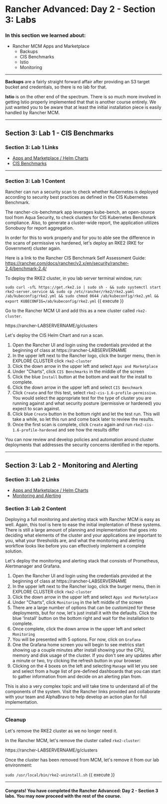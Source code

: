 # Rancher Advanced: Day 2 - Section 3: Labs

### In this section we learned about:

* Rancher MCM Apps and Marketplace
  * Backups
  * CIS Benchmarks
  * Istio
  * Monitoring

____

**Backups** are a fairly straight forward affair after providing an S3 target bucket and credentials, so there is no lab for that.

**Istio** is on the other end of the spectrum. There is so much more involved in getting Istio properly implemented that that is another course entirely. We just wanted you to be aware that at least the initial installation piece is easily handled by Rancher MCM.

____

## Section 3: Lab 1 - CIS Benchmarks

### Section 3: Lab 1 Links

* [Apps and Marketplace / Helm Charts](https://rancher.com/docs/rancher/v2.6/en/helm-charts/)
* [CIS Benchmarks](https://rancher.com/docs/rancher/v2.6/en/cis-scans/)

____

### Section 3: Lab 1 Content

Rancher can run a security scan to check whether Kubernetes is deployed according to security best practices as defined in the CIS Kubernetes Benchmark.

The rancher-cis-benchmark app leverages kube-bench, an open-source tool from Aqua Security, to check clusters for CIS Kubernetes Benchmark compliance. Also, to generate a cluster-wide report, the application utilizes Sonobuoy for report aggregation.

In order for this to work properly and for you to able see the difference in the scans of permissive vs hardened, let's deploy an RKE2 (RKE for Government) cluster again.

Here is a link to the Rancher CIS Benchmark Self Assessment Guide: https://rancher.com/docs/rancher/v2.x/en/security/rancher-2.4/benchmark-2.4/

To deploy the RKE2 cluster, in you lab server terminal window, run:

`sudo curl -sfL https://get.rke2.io | sudo sh - && sudo systemctl start rke2-server.service && sudo cp /etc/rancher/rke2/rke2.yaml /ab/kubeconfig/rke2.yml && sudo chmod 0644 /ab/kubeconfig/rke2.yml && export KUBECONFIG=/ab/kubeconfig/rke2.yml`  {{ execute }}

Go to the Rancher MCM UI and add this as a new cluster called `rke2-cluster`. 

https://rancher-LABSERVERNAME/g/clusters

Let's deploy the CIS Helm Chart and run a scan.

1. Open the Rancher UI and login using the credentials provided at the beginning of class at https://rancher-LABSERVERNAME
2. In the upper left next to the Rancher logo, click the burger menu, then in EXPLORE CLUSTER click `rke2-cluster` 
3. Click the down arrow in the upper left and select `Apps and Marketplace`
4. Under "Charts", click `CIS Benchmarks` in the middle of the screen
5. Click the blue `Install` button at the bottom and wait for the install to complete.
6. Click the down arrow in the upper left and select `CIS Benchmark`
7. Click `Create` and for this test, select `rke2-cis-1.6-profile-permissive`. You would select the appropriate test for the type of cluster you are running against and what security posture (permissive or hardened) you expect to scan against.
8. Click blue `Create` button in the bottom right and let the test run. This will take a while, so let this run and come back later to review the results.
9. Once the first scan is complete, click `Create` again and run `rke2-cis-1.6-profile-hardened` and see how the results differ

You can now review and develop policies and automation around cluster deployments that addresses the security concerns identified in the reports.

____

## Section 3: Lab 2 - Monitoring and Alerting

### Section 3: Lab 2 Links

* [Apps and Marketplace / Helm Charts](https://rancher.com/docs/rancher/v2.6/en/helm-charts/)
* [Monitoring and Alerting](https://rancher.com/docs/rancher/v2.6/en/monitoring-alerting/)

### Section 3: Lab 2 Content

Deploying a full monitoring and alerting stack with Rancher MCM is easy as well. Again, this tool is here to ease the initial implentation of these systems. There is still a large amount of planning and implementation that goes into deciding what elements of the cluster and your applications are important to you, what your thresholds are, and what the monitoring and alerting workflow looks like before you can effectively implement a complete solution.

Let's deploy the monitoring and alerting stack that consists of Prometheus, Alertmanager and Grafana.

1. Open the Rancher UI and login using the credentials provided at the beginning of class at https://rancher-LABSERVERNAME
2. In the upper left next to the Rancher logo, click the burger menu, then in EXPLORE CLUSTER click `rke2-cluster` 
3. Click the down arrow in the upper left and select `Apps and Marketplace`
4. Under "Charts", click `Monitoring` in the left middle of the screen
5. There are a large number of options that can be customized for these deployments, but for now, let's just install it with the defaults. Click the blue 'Install' button on the bottom right and wait for the installation to complete.
6. Once complete, click the down arrow in the upper left and select `Monitoring`
7. You will be presented with 5 options. For now, click on `Grafana`
8. One the Grafana home screen you will begin to see metrics start showing up a couple minutes after install showing your the CPU, memory and disk usage of the cluster. If you don't see any updates after a minute or two, try clicking the refresh button in your browser.
9. Clicking on the 4 boxes on the left and selecting `Manage` will let you see and select from a huge list of pre-defined dashboards that you can start to gather information from and decide on an alerting plan from.

This is also a very complex topic and will take time to understand all of the components of the system. Visit the Rancher links provided and collaborate with your team and AlphaBravo to help develop an action plan for full implementation.
____

### Cleanup

Let's remove the RKE2 cluster as we no longer need it.

In the Rancher MCM, let's remove the cluster called `rke2-cluster`:

https://rancher-LABSERVERNAME/g/clusters

Once the cluster has been removed from MCM, let's remove it from our lab environment:

`sudo /usr/local/bin/rke2-uninstall.sh` {{ execute }}

____


#### Congrats! You have completed the Rancher Advanced: Day 2 - Section 3 labs. You may now proceed with the rest of the course.